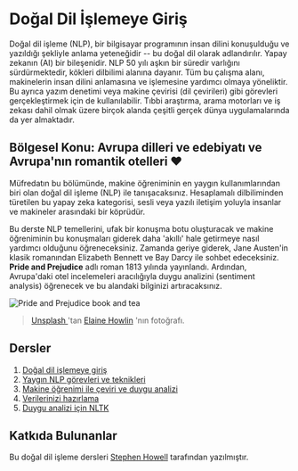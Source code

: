 # Doğal Dil İşlemeye Giriş

Doğal dil işleme (NLP), bir bilgisayar programının insan dilini konuşulduğu ve yazıldığı şekliyle anlama yeteneğidir -- bu doğal dil olarak adlandırılır. 
Yapay zekanın (AI) bir bileşenidir. NLP 50 yılı aşkın bir süredir varlığını sürdürmektedir, kökleri dilbilimi alanına dayanır.
Tüm bu çalışma alanı, makinelerin insan dilini anlamasına ve işlemesine yardımcı olmaya yöneliktir. 
Bu ayrıca yazım denetimi veya makine çevirisi (dil çevirileri) gibi görevleri gerçekleştirmek için de kullanılabilir.
Tıbbi araştırma, arama motorları ve iş zekası dahil olmak üzere birçok alanda çeşitli gerçek dünya uygulamalarında da yer almaktadır.

## Bölgesel Konu: Avrupa dilleri ve edebiyatı ve Avrupa'nın romantik otelleri ❤️

Müfredatın bu bölümünde, makine öğreniminin en yaygın kullanımlarından biri olan doğal dil işleme (NLP) ile tanışacaksınız.
Hesaplamalı dilbiliminden türetilen bu yapay zeka kategorisi, sesli veya yazılı iletişim yoluyla insanlar ve makineler arasındaki bir köprüdür.

Bu derste NLP temellerini, ufak bir konuşma botu oluşturacak ve makine öğreniminin bu konuşmaları giderek daha 'akıllı' hale getirmeye nasıl 
yardımcı olduğunu öğreneceksiniz.
Zamanda geriye giderek, Jane Austen'in klasik romanından Elizabeth Bennett ve Bay Darcy ile sohbet edeceksiniz. **Pride and Prejudice** adlı roman 1813 yılında 
yayınlandı. Ardından, Avrupa'daki otel incelemeleri aracılığıyla duygu analizini (sentiment analysis) öğrenecek ve bu alandaki bilginizi artıracaksınız.


![Pride and Prejudice book and tea](images/p&p.jpg)
> <a href="https://unsplash.com/s/photos/pride-and-prejudice?utm_source=unsplash&utm_medium=referral&utm_content=creditCopyText">Unsplash </a> 'tan <a href="https://unsplash.com/@elaineh?utm_source=unsplash&utm_medium=referral&utm_content=creditCopyText">Elaine Howlin</a> 'nın fotoğrafı.
  
## Dersler

1. [Doğal dil işlemeye giriş](1-Introduction-to-NLP/README.md)
2. [Yaygın NLP görevleri ve teknikleri](2-Tasks/README.md)
3. [Makine öğrenimi ile çeviri ve duygu analizi](3-Translation-Sentiment/README.md)
4. [Verilerinizi hazırlama](4-Hotel-Reviews-1/README.md)
5. [Duygu analizi için NLTK](5-Hotel-Reviews-2/README.md)

## Katkıda Bulunanlar

Bu doğal dil işleme dersleri [Stephen Howell](https://twitter.com/Howell_MSFT) tarafından yazılmıştır.
